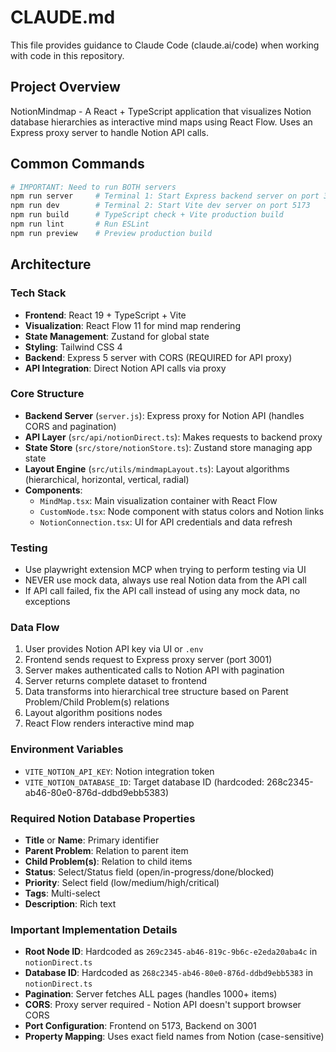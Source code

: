 # CLAUDE.md

This file provides guidance to Claude Code (claude.ai/code) when working with code in this repository.

## Project Overview

NotionMindmap - A React + TypeScript application that visualizes Notion database hierarchies as interactive mind maps using React Flow. Uses an Express proxy server to handle Notion API calls.

## Common Commands

```bash
# IMPORTANT: Need to run BOTH servers
npm run server     # Terminal 1: Start Express backend server on port 3001 (REQUIRED)
npm run dev        # Terminal 2: Start Vite dev server on port 5173
npm run build      # TypeScript check + Vite production build
npm run lint       # Run ESLint
npm run preview    # Preview production build
```

## Architecture

### Tech Stack
- **Frontend**: React 19 + TypeScript + Vite
- **Visualization**: React Flow 11 for mind map rendering
- **State Management**: Zustand for global state
- **Styling**: Tailwind CSS 4
- **Backend**: Express 5 server with CORS (REQUIRED for API proxy)
- **API Integration**: Direct Notion API calls via proxy

### Core Structure
- **Backend Server** (`server.js`): Express proxy for Notion API (handles CORS and pagination)
- **API Layer** (`src/api/notionDirect.ts`): Makes requests to backend proxy
- **State Store** (`src/store/notionStore.ts`): Zustand store managing app state
- **Layout Engine** (`src/utils/mindmapLayout.ts`): Layout algorithms (hierarchical, horizontal, vertical, radial)
- **Components**:
  - `MindMap.tsx`: Main visualization container with React Flow
  - `CustomNode.tsx`: Node component with status colors and Notion links
  - `NotionConnection.tsx`: UI for API credentials and data refresh

### Testing
- Use playwright extension MCP when trying to perform testing via UI
- NEVER use mock data, always use real Notion data from the API call
- If API call failed, fix the API call instead of using any mock data, no exceptions

### Data Flow
1. User provides Notion API key via UI or `.env`
2. Frontend sends request to Express proxy server (port 3001)
3. Server makes authenticated calls to Notion API with pagination
4. Server returns complete dataset to frontend
5. Data transforms into hierarchical tree structure based on Parent Problem/Child Problem(s) relations
6. Layout algorithm positions nodes
7. React Flow renders interactive mind map

### Environment Variables
- `VITE_NOTION_API_KEY`: Notion integration token
- `VITE_NOTION_DATABASE_ID`: Target database ID (hardcoded: 268c2345-ab46-80e0-876d-ddbd9ebb5383)

### Required Notion Database Properties
- **Title** or **Name**: Primary identifier
- **Parent Problem**: Relation to parent item
- **Child Problem(s)**: Relation to child items
- **Status**: Select/Status field (open/in-progress/done/blocked)
- **Priority**: Select field (low/medium/high/critical)
- **Tags**: Multi-select
- **Description**: Rich text

### Important Implementation Details
- **Root Node ID**: Hardcoded as `269c2345-ab46-819c-9b6c-e2eda20aba4c` in `notionDirect.ts`
- **Database ID**: Hardcoded as `268c2345-ab46-80e0-876d-ddbd9ebb5383` in `notionDirect.ts`
- **Pagination**: Server fetches ALL pages (handles 1000+ items)
- **CORS**: Proxy server required - Notion API doesn't support browser CORS
- **Port Configuration**: Frontend on 5173, Backend on 3001
- **Property Mapping**: Uses exact field names from Notion (case-sensitive)